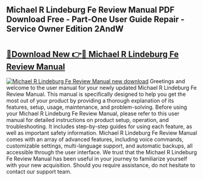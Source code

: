 ## Michael R Lindeburg Fe Review Manual PDF Download Free - Part-One User Guide Repair - Service Owner Edition 2AndW

# <h2><a href="http://bc48818.oget.top/?id=Michael+R+Lindeburg+Fe+Review+Manual">🔗Download New 👉🔴 Michael R Lindeburg Fe Review Manual</a></h2>

[![Michael R Lindeburg Fe Review Manual new download](https://i.imgur.com/5g1atiW.png)](http://bc48818.oget.top/?id=Michael+R+Lindeburg+Fe+Review+Manual)
Greetings and welcome to the user manual for your newly updated Michael R Lindeburg Fe Review Manual. This manual is specifically designed to help you get the most out of your product by providing a thorough explanation of its features, setup, usage, maintenance, and problem-solving. Before using your Michael R Lindeburg Fe Review Manual, please refer to this user manual for detailed instructions on product setup, operation, and troubleshooting. It includes step-by-step guides for using each feature, as well as important safety information. Michael R Lindeburg Fe Review Manual comes with an array of advanced features, including voice commands, customizable settings, multi-language support, and automatic backups, all accessible through the user interface. We trust that the Michael R Lindeburg Fe Review Manual has been useful in your journey to familiarize yourself with your new acquisition. Should you require assistance, do not hesitate to contact our support team.
